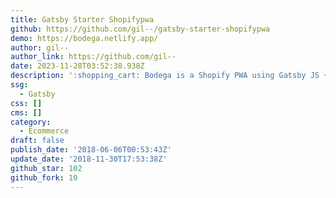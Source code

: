 ```yaml
---
title: Gatsby Starter Shopifypwa
github: https://github.com/gil--/gatsby-starter-shopifypwa
demo: https://bodega.netlify.app/
author: gil--
author_link: https://github.com/gil--
date: 2023-11-28T03:52:38.938Z
description: ':shopping_cart: Bodega is a Shopify PWA using Gatsby JS + Netlify CMS'
ssg:
  - Gatsby
css: []
cms: []
category:
  - Ecommerce
draft: false
publish_date: '2018-06-06T00:53:43Z'
update_date: '2018-11-30T17:53:38Z'
github_star: 102
github_fork: 10
---
```

